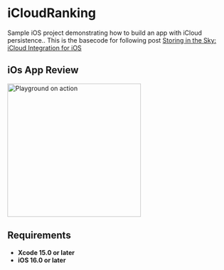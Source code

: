 # iCloudRanking
Sample iOS project demonstrating how to build an app with iCloud persistence.. This is the basecode for following post [Storing in the Sky: iCloud Integration for iOS](https://javios.eu/swift/storing-in-the-sky/)

## iOs App Review
<img src="media/review.gif" alt="Playground on action" width="300">

## Requirements

- **Xcode 15.0 or later**
- **iOS 16.0 or later**


